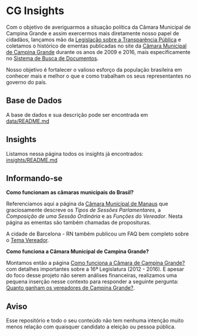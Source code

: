 # CG Insights

Com o objetivo de averiguarmos a situação política da Câmara Municipal de Campina Grande e assim exercermos mais diretamente nosso papel de cidadãos, lançamos mão da [Legislação sobre a Transparência Pública](http://www.portaldatransparencia.gov.br/sobre/Legislacao.asp) e coletamos o histórico de ementas publicadas no site da [Câmara Municipal de Campina Grande](https://www.campinagrande.pb.leg.br/) durante os anos de 2009 e 2016, mais especificamente no [Sistema de Busca de Documentos](http://187.115.174.90:8080/ScanLexWeb/).

Nosso objetivo é fortalecer o valioso esforço da população brasileira em conhecer mais e melhor o que e como trabalham os seus representantes no governo do país.

## Base de Dados
A base de dados e sua descrição pode ser encontrada em [data/README.md](data/README.md)

## Insights
Listamos nessa página todos os insights já encontrados: [insights/README.md](insights/README.md)
 
## Informando-se

**Como funcionam as câmaras municipais do Brasil?**

Referenciamos aqui a página da [Câmara Municipal de Manaus](http://www.cmm.am.gov.br/camara-municipal-de-manaus/a-camara/como-funciona/) que graciosamente descreve os *Tipos de Sessões Parlamentares*, a *Composição de uma Sessão Ordinária* e as *Funções do Vereador*. Nesta página as ementas são também chamadas de proposituras.

A cidade de Barcelona - RN também publicou um FAQ bem completo sobre o [Tema Vereador](http://www.barcelona.educ.ufrn.br/vereador.htm).

**Como funciona a Câmara Municipal de Campina Grande?**

Montamos então a página [Como funciona a Câmara de Campina Grande?](insights/como_funciona.md) com detalhes importantes sobre a 16ª Legislatura (2012 - 2016). E apesar do foco desse projeto não serem análises financeiras, realizamos uma pequena inserção nesse contexto para responder a seguinte pergunta: [Quanto ganham os vereadores de Campina Grande?](insights/quanto_ganham.md).

## Aviso
Esse repositório e todo o seu conteúdo não tem nenhuma intenção muito menos relação com quaisquer candidato a eleição ou pessoa pública.
